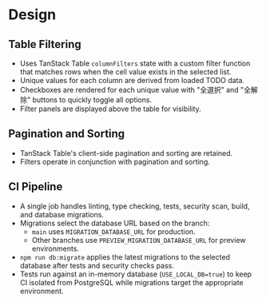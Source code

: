 # Design

## Table Filtering
- Uses TanStack Table `columnFilters` state with a custom filter function that matches rows when the cell value exists in the selected list.
- Unique values for each column are derived from loaded TODO data.
- Checkboxes are rendered for each unique value with "全選択" and "全解除" buttons to quickly toggle all options.
- Filter panels are displayed above the table for visibility.

## Pagination and Sorting
- TanStack Table's client-side pagination and sorting are retained.
- Filters operate in conjunction with pagination and sorting.

## CI Pipeline
- A single job handles linting, type checking, tests, security scan, build, and database migrations.
- Migrations select the database URL based on the branch:
  - `main` uses `MIGRATION_DATABASE_URL` for production.
  - Other branches use `PREVIEW_MIGRATION_DATABASE_URL` for preview environments.
- `npm run db:migrate` applies the latest migrations to the selected database after tests and security checks pass.
- Tests run against an in-memory database (`USE_LOCAL_DB=true`) to keep CI isolated from PostgreSQL while migrations target the appropriate environment.
